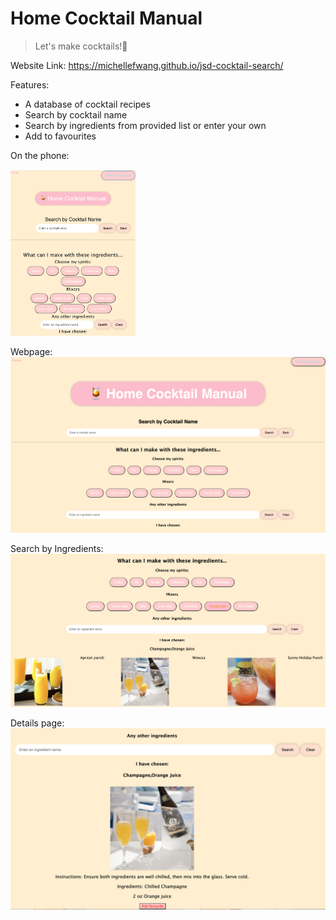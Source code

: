 # Home Cocktail Manual

> Let's make cocktails!🍹

Website Link: https://michellefwang.github.io/jsd-cocktail-search/

Features:
- A database of cocktail recipes
- Search by cocktail name
- Search by ingredients from provided list or enter your own
- Add to favourites

On the phone:

<img src="./Images/Phone%20version.png" width=200/>

Webpage:
![image](./Images/Main%20page.png)

Search by Ingredients:
<img src="./Images/Search%20by%20ingredients.png"/>

Details page:
<img src="./Images/Details.png"/>


